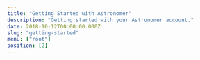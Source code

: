 ```yaml
---
title: "Getting Started with Astronomer"
description: "Getting started with your Astronomer account."
date: 2018-10-12T00:00:00.000Z
slug: "getting-started"
menu: ["root"]
position: [2]
---
```

